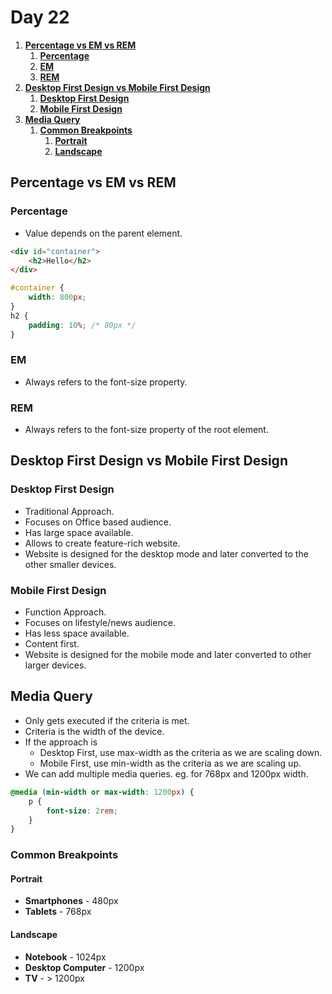 # **Day 22** <!-- omit in toc -->

1. [**Percentage vs EM vs REM**](#percentage-vs-em-vs-rem)
   1. [**Percentage**](#percentage)
   2. [**EM**](#em)
   3. [**REM**](#rem)
2. [**Desktop First Design vs Mobile First Design**](#desktop-first-design-vs-mobile-first-design)
   1. [**Desktop First Design**](#desktop-first-design)
   2. [**Mobile First Design**](#mobile-first-design)
3. [**Media Query**](#media-query)
   1. [**Common Breakpoints**](#common-breakpoints)
      1. [**Portrait**](#portrait)
      2. [**Landscape**](#landscape)

## **Percentage vs EM vs REM**

### **Percentage**

-   Value depends on the parent element.

```html
<div id="container">
    <h2>Hello</h2>
</div>
```

```css
#container {
    width: 800px;
}
h2 {
    padding: 10%; /* 80px */
}
```

### **EM**

-   Always refers to the font-size property.

### **REM**

-   Always refers to the font-size property of the root element.

## **Desktop First Design vs Mobile First Design**

### **Desktop First Design**

-   Traditional Approach.
-   Focuses on Office based audience.
-   Has large space available.
-   Allows to create feature-rich website.
-   Website is designed for the desktop mode and later converted to the other smaller devices.

### **Mobile First Design**

-   Function Approach.
-   Focuses on lifestyle/news audience.
-   Has less space available.
-   Content first.
-   Website is designed for the mobile mode and later converted to other larger devices.

## **Media Query**

-   Only gets executed if the criteria is met.
-   Criteria is the width of the device.
-   If the approach is
    -   Desktop First, use max-width as the criteria as we are scaling down.
    -   Mobile First, use min-width as the criteria as we are scaling up.
-   We can add multiple media queries. eg. for 768px and 1200px width.

```css
@media (min-width or max-width: 1200px) {
    p {
        font-size: 2rem;
    }
}
```

### **Common Breakpoints**

#### **Portrait**

-   **Smartphones** - 480px
-   **Tablets** - 768px

#### **Landscape**

-   **Notebook** - 1024px
-   **Desktop Computer** - 1200px
-   **TV** - > 1200px
